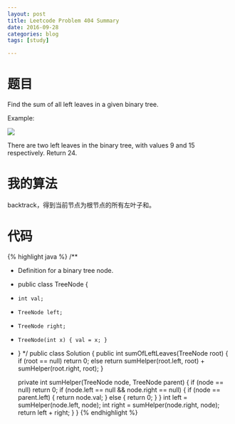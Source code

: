 ```yaml
---
layout: post
title: Leetcode Problem 404 Summary
date: 2016-09-28
categories: blog
tags: [study]

---
```


# 题目

Find the sum of all left leaves in a given binary tree.

Example:

![](https://lisencn11.github.io/img/problem404.png)

There are two left leaves in the binary tree, with values 9 and 15 respectively. Return 24.

# 我的算法

backtrack，得到当前节点为根节点的所有左叶子和。

# 代码

{% highlight java %}
/**
 * Definition for a binary tree node.
 * public class TreeNode {
 *     int val;
 *     TreeNode left;
 *     TreeNode right;
 *     TreeNode(int x) { val = x; }
 * }
 */
public class Solution {
    public int sumOfLeftLeaves(TreeNode root) {
        if (root == null) return 0;
        else return sumHelper(root.left, root) + sumHelper(root.right, root);
    }
    
    private int sumHelper(TreeNode node, TreeNode parent) {
        if (node == null) return 0;
        if (node.left == null && node.right == null) {
            if (node == parent.left) {
                return node.val;
            } else {
                return 0;
            }
        }
        int left = sumHelper(node.left, node);
        int right = sumHelper(node.right, node);
        return left + right;
    }
}
{% endhighlight %}